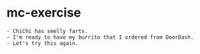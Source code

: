 # mc-exercise
    - ChiChi has smelly farts.
    - I'm ready to have my burrito that I ordered from DoorDash.
    - Let's try this again.
